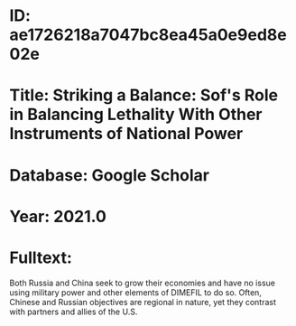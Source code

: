 # ID: ae1726218a7047bc8ea45a0e9ed8e02e
# Title: Striking a Balance: Sof's Role in Balancing Lethality With Other Instruments of National Power
# Database: Google Scholar
# Year: 2021.0
# Fulltext:
Both Russia and China seek to grow their economies and have no issue using military power and other elements of DIMEFIL to do so.
Often, Chinese and Russian objectives are regional in nature, yet they contrast with partners and allies of the U.S.